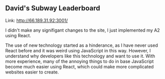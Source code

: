 ## David's Subway Leaderboard

Link: http://66.189.31.92:3001/

I didn't make any signifigant changes to the site, I just implemented my A2 using React.

The use of new technology started as a hinderance, as I have never used React before and it was weird using JavaScript in this way. However, I understand why developers like this technology and want to use it. With more experience, many of the annoying things to do in base JavaScript become much easier using React, which could make more complicated websites easier to create.

